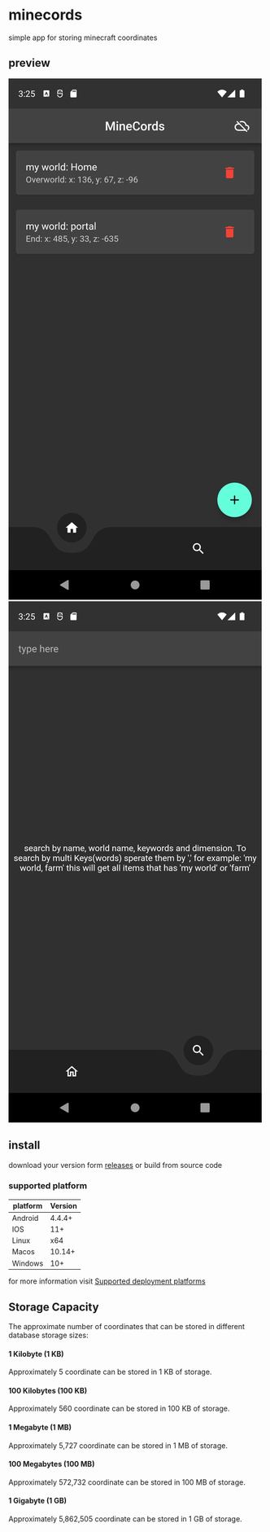 # minecords

simple app for storing minecraft coordinates

## preview
![screenshot1](Assets/Screenshot_1.png)
![screenshot2](Assets/Screenshot_2.png)
## install

download your version form [releases](https://github.com/LAITH343/minecords/releases)
or build from source code

### supported platform
| platform | Version |
| ---------| --------|
| Android  | 4.4.4+  |
| IOS      | 11+     |
| Linux    | x64     |
| Macos    | 10.14+  |
| Windows  | 10+     |

for more information visit [Supported deployment platforms
](https://docs.flutter.dev/reference/supported-platforms)

## Storage Capacity
The approximate number of coordinates that can be stored in different database storage sizes:

#### 1 Kilobyte (1 KB)
Approximately 5 coordinate can be stored in 1 KB of storage.

#### 100 Kilobytes (100 KB)
Approximately 560 coordinate can be stored in 100 KB of storage.

#### 1 Megabyte (1 MB)
Approximately 5,727 coordinate can be stored in 1 MB of storage.

#### 100 Megabytes (100 MB)
Approximately 572,732 coordinate can be stored in 100 MB of storage.

#### 1 Gigabyte (1 GB)
Approximately 5,862,505 coordinate can be stored in 1 GB of storage.

